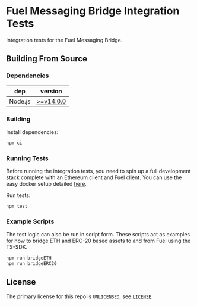 # Fuel Messaging Bridge Integration Tests

Integration tests for the Fuel Messaging Bridge.

## Building From Source

### Dependencies

| dep     | version                                                  |
| ------- | -------------------------------------------------------- |
| Node.js | [>=v14.0.0](https://nodejs.org/en/blog/release/v14.0.0/) |

### Building

Install dependencies:

```sh
npm ci
```

### Running Tests

Before running the integration tests, you need to spin up a full development stack complete with an Ethereum client and Fuel client. You can use the easy docker setup detailed [here](https://github.com/FuelLabs/fuel-dev-env).

Run tests:

```sh
npm test
```

### Example Scripts

The test logic can also be run in script form. These scripts act as examples for how to bridge ETH and ERC-20 based assets to and from Fuel using the TS-SDK.

```sh
npm run bridgeETH
npm run bridgeERC20
```

## License

The primary license for this repo is `UNLICENSED`, see [`LICENSE`](./LICENSE).
